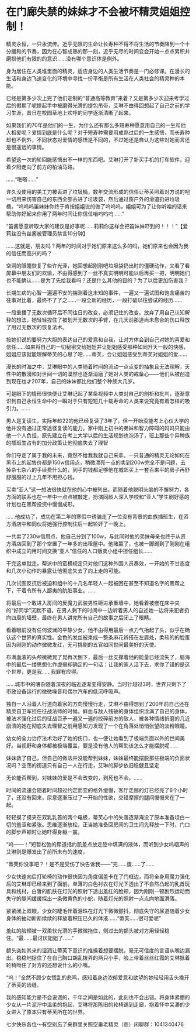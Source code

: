 # 在门廊失禁的妹妹才不会被坏精灵姐姐控制！

精灵永恒，一只永流传。近乎无限的生命让长寿种不得不将生活的节奏降到一个十分缓和的节奏，因为在心智成熟的那一刻，近乎无尽的时间变会开始一点点累积并磨损他们有限的的意识……没有哪个意识体是例外。

身为居住在人类堆里面的精灵，适应身边的人类生活节奏是一门必修课。在漫长的生活和身边飞速变化的环境中寻找一份平衡是所有生活在人类社会的精灵种的本能。

已经是第多少次上完了他们定制的“普通高等教育”来着？又是第多少次迎来考学过后的假期了呢提起手中被磨得光滑的提包吊带，艾琳不由得回想起了自己之前的学习生涯，昔日在校园草地上欢呼的同学逐渐清晰了起来。

如果我们的70年是他们的一生，为什么还有那么多短寿种愿意用自己的一生和他人相爱呢？爱情到底是什么呢？对于短寿种需要用成熟过后的一生感悟，而长寿种却也不例外，不同状态对爱情的感悟是不同的，不过她还是自认为这些对她而言还是很遥远的事情。

希望这一次的轮回能感悟出不一样的东西吧。艾琳打开了新买手机的打车软件，迎着夕阳走向了前方的柏油马路。

……“啪嗒……”

许久没使用的美工刀被丢进了垃圾桶，数年交流形成的信任让蒂芙照着对方说的吧一切用来伤害自己的东西全部丢进了垃圾袋，然后通过窗户外的滑道扔进垃圾桶。“呜呜呜笛妹妹你终于肯按姐姐说的做了呜呜呜，姐姐可为了让你听咱的话来帮助你好起来你用了两年时间让你信任咱呜呜呜……”

“笛酱愿意听取大家的建议是好事呢……莉莉你这样会把笛妹妹吓到的！！！”【爱莉丝没有丝酱被管理员禁言10分钟】

……这就是，朋友吗？两年的时间对于她们原来这么多的吗，她们原来也会因为我的信任而高兴的吗？

空洞的眼瞳恢复了些许光泽，她回想起刚刚吧垃圾袋扔出时的僵硬动作，又看了看屏幕中朋友们的欢愉，不由得感到了一丝不真实明明可能以后再买一把，明明她们也不能确认……是为了先给我看吗？还是什么其他的目的？为了以后更加伤害我？

长期生病的心智一遍遍不安的揣测着这未知的事件，一遍又一遍试图和饱含痛苦的往事对比着，最终不了了之……一段全新的经历，一段打破以往尝试的经历……

一段重播了无数次循环后不同往日的改变，必须记住的改变。放弃了用自己认知解释的想法，她轻轻捏住了被划开无数次的手臂，在几天前那道尚未愈合的伤口释放了用过无数次的恢复法术。

按她们说的要努力大胆的表达自己的爱意和自我，让对方体会到自己对她的喜爱和信任……如果将自己的一切秘密交给姐姐并让姐姐感受那种如同升天一般的快感，姐姐应该就能理解蒂芙的心思了吧……蒂芙，会让姐姐感受到蒂芙对姐姐的爱……

漫长的时海之中，艾琳眼中的人类随着时间的流动一点点变的抽象且无法理解，天性中的散漫和对世间一切的漠然也逐渐消磨了她对人类的戒备心——他们从被创造到现在也才207年，自己的妹妹都比他们整个种族大几岁。

可是眼下的情形很快便让艾琳记起了某条视频中人类对自己的剖析和批判，逐渐意识到自己永恒生命中的一瞬对于只有短短几十载寿命的人类来说究竟有着怎样的吸引力。……

男人是复读生，实际年龄22的他已经复读了3年了，但一开始没能考上心仪大学的他并没有通过正常途径复读的能力。家中刚上初中的弟妹和智力障碍的妈妈只能由他一个人负担，原先建立在考上大学以后的生活规划也泡汤了，班上那些个异种族的插班生占有的加分政策让他彻底失去了理智

你们夺走了属于我的未来，竟然不给我我就自己来拿。一只普通的精灵无论如何在黑市上的起售价都是150w信用点，稍微漂亮一点的卖到200w完全不是问题，去掉杂七杂八的手续费什么的，到手的钱都足够他在城郊买上一套百来平的房子再舒舒服服的过上几年不用担心钱。

买卖“亚人”这一想法很快就在他的心中被列出。而随着他聪明头脑的不懈努力，各方面的联系也在一年中一点点被敲定，扮演同龄人深入学校和”亚人”学生刷好感的计划也在黑帮投资中慢慢成形。

……他成功了，成功在第二年的寒假中诱骗走了一位没有背景的血族插班生，在资方酒店中和同伙将她强行控制住后一起轮奸了一晚上。

一共卖了230w信用点，他自己分到了100w，与此同时他的弟妹母亲也终于从资方酒店回到了那个空置了一年多的出租屋中。他赌赢了，也被一脚踢到了刚刚在组织中成立的用时间交换“亚人”信任的人口贩卖小组中担任组长……

干完这单就走。帮派中的蛮横规定只对他们这种外围人员奏效，一开始的不甘态度和几次小动作的暴露让他彻底失去了向上走的可能。

几次试图反抗后被迫和组中的十几名年轻人一起被困在甚至不知道名字的黑帮之下，干着令所有人鄙夷的肮脏事业。……

将最后一个敢进入房间的反魔力武装男性砸进承重墙中，她看着被嵌在床中央的“好同学”沉默不语。在男人剩下的时间中一边听着男人的自述她一边将来犯者扔向四周的墙壁，最终在男人讲完所有自己的故事之后闭上了眼睛。

看着眼前没有任何波澜的平静少女，他不由得用最后一点力气抬起了头，似乎在确认这个世界的真实性。金色的发丝被束成一整条麻花辫搭在左肩处，柔软的的脸蛋因为刚刚的动作微微发红，无可挑剔的五官如同世间最美好的天使。

布满血液的头颅微微晃了晃再次倒下，最后一丝支撑着他的能量已经流失了，脑海中的最后一缕思想化作虚弱却确定的一句话：让我的家人活下去，求你了错的是这个世界，更是我……我罪有应得。

……城市中的嘈杂随着深夜的临近逐渐变得安静。当时针越过3时，世界只剩下了市政设备运行的微微噪音和偶尔汽车的低沉呼吸声。

独自一人沿着人行道向着家的方向慢慢行走，艾琳不由得想到了200年前自己还在精灵自卫军担任征战法师的时候。鲜血与敌人残破的身体组织涂满了自己的身体，被法术强化过后的征战巨矛一遍又一遍的绞碎前方的敌人，被各种情绪折磨的几近崩溃的她在彻底失去理智之前用感知力发现了一个在角落处悄悄张望的淡粉眼瞳。

幼女的全力治疗法术治好了她的伤口，也一便让她看到了极端负面以外的世间美好。当视野和身体都被极端覆盖，要是没有他人的帮助该怎么才能摆脱呢……

妹妹救了自己，但自己的做法并没能帮到妹妹，妹妹最终能摆脱那些极端的负面状况吗？空荡的街道只有自己一人在行走，艾琳的脚步依旧稳健且坚定

无论能否帮到，对妹妹的爱是不会改变的，到死也不会。……

时间的流速会随着时间超过约定而变的格外缓慢，客厅走廊的灯已经亮了6个小时了，还没有回来，尿意逐渐压过了一开始的性欲，交错摩擦的腿间慢慢夹在了一起。

轻轻摸了摸夹在双乳乳首的两个电极，蒂芙心中的失落逐渐淹没了原本准备坦白一切的羞涩和紧张。思维逐渐放松，正当她准备回房间的卫生间先释放一下时，门口的脚步声顿时让她吓得身躯一震。

“呜——！”短暂松弛的尿道括约肌差点放走腔中填满的液体，而听到少女呜咽声的艾琳则是爆发出了前所未有的速度，

“蒂芙你没事吧？！是不是受伤了快告诉我——”完……蛋……了……

少女快速向后打轮椅的动作很快因为角度偏差卡在了门框边，而将全身用魔力强化后的艾琳却已经来到了面前。单薄的白色衬衣在灯光下透出了不自然凸起的乳首玩具和线材，白皙的肌肤在灯光的照射下透出羞红的脸颊，因为刚刚一顿剧烈运动而失守的腿间缓缓探出一条微黄色的小蛇，随着灯光的照射一点点向地面滑落。

紧紧闭上双眼，少女的睫毛伴着泪珠在灯光下微微颤抖，彻底失守的尿道随着少女身体的抽动断断续续的释放着积压已久的体液……“蒂芙……很可爱呢”

羞红的脸颊被一双柔软光滑的手微微拖住，侧过去的额头被对方用轻轻稳住。“最……最讨厌姐姐了……”

额头突如其来的湿润让蒂芙下意识的推搡着想要摆脱，毫无可信度的言语从嘴边漏出。稳稳地捉住了在自己胸口胡乱拨弄的两只小手，脸上带着丝丝红霞的艾琳抵着轮椅吻住了对方的还想说什么的小嘴。

“呜！”全然不顾少女慌乱的悲鸣，感知着身边浓郁爱意和欲望的她轻轻用舌头撬开了蒂芙的齿缝。

我的感知能力是不会说谎的，千年之间是如此的，此刻也不会出错。将身体紧绷的少女从一片泥泞中温柔的抱起，艾琳将那陈旧的轮椅踢到走廊，抱着怀中呆滞的少女进入了原本只有蒂芙所在的世界。

七夕快乐各位～有空别忘了来群里关照空巢老精灵（悲）闲聊群：1041340476